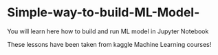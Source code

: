 # Simple-way-to-build-ML-Model-
You will learn here how to build and run ML model in Jupyter Notebook 

These lessons have been taken from kaggle Machine Learning courses!
